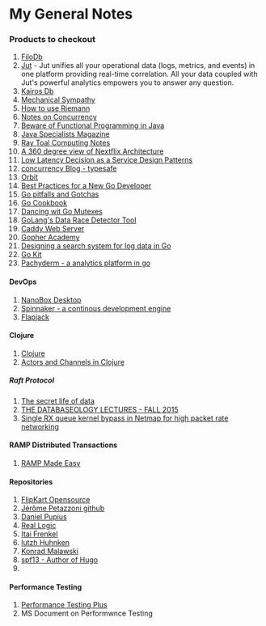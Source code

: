 My General Notes
=================

### Products to checkout
  1.  [FiloDb](http://www.planetcassandra.org/blog/introducing-filodb/)
  2.  [Jut](http://www.jut.io/) - Jut unifies all your operational data (logs, metrics, and events) in one platform providing real-time correlation. All your data coupled with Jut's powerful analytics empowers you to answer any question.
  3.  [Kairos Db](http://kairosdb.github.io/)
  4.  [Mechanical Sympathy](http://mechanical-sympathy.blogspot.com/)
  5.  [How to use Riemann](http://tech.forter.com/monitoring-with-riemann-video-slides/)
  6.  [Notes on Concurrency](http://cs.lmu.edu/~ray/notes/introconcurrency/)
  7.  [Beware of Functional Programming in  Java ](http://www.javacodegeeks.com/2015/11/beware-of-functional-programming-in-java.html)
  8.  [Java Specialists Magazine](http://www.javaspecialists.eu/archive/Issue204.html)
  9.  [Ray Toal Computing Notes](http://cs.lmu.edu/~ray/)
  10.  [A 360 degree view of Nextflix Architecture](http://highscalability.com/blog/2015/11/9/a-360-degree-view-of-the-entire-netflix-stack.html)
  11.  [Low Latency Decision as a Service Design Patterns](http://tech.forter.com/9-5-low-latency-decision-as-a-service-design-patterns/)
  12.  [concurrency Blog - typesafe](https://www.typesafe.com/blog/async-back-pressure-immutability-resilience-concurrency-and-more-from-typesafe-at-devoxx)
  13. [Orbit](http://orbit.bioware.com/)
  14. [Best Practices for a New Go Developer](http://blog.codeship.com/best-practices-for-a-new-go-developer/)
  15. [Go pitfalls and Gotchas](http://devs.cloudimmunity.com/gotchas-and-common-mistakes-in-go-golang/)
  16. [Go Cookbook](https://github.com/iand/gocookbook/blob/master/recipes/waitgroup.md)
  17. [Dancing wit Go Mutexes](https://medium.com/@deckarep/dancing-with-go-s-mutexes-92407ae927bf#.scf01ad1i)
  18. [GoLang's Data Race Detector Tool](https://golang.org/doc/articles/race_detector.html)
  19. [Caddy Web Server](https://caddyserver.com/download)
  20. [Gopher Academy](https://blog.gopheracademy.com/)
  21. [Designing a search system for log data in Go](http://www.philipotoole.com/designing-a-search-system-for-log-data-part-3/)
  22. [Go Kit](http://peter.bourgon.org/go-kit/)
  23. [Pachyderm - a analytics platform in go](http://pachyderm.io/)
  
#### DevOps
1. [NanoBox Desktop](https://desktop.nanobox.io/downloads/)
2. [Spinnaker - a continous development engine](https://github.com/spinnaker)
3. [Flapjack](http://flapjack.io/)

#### Clojure
1. [Clojure](https://github.com/clojure-cookbook)
2. [Actors and Channels in Clojure](https://github.com/puniverse/pulsar)

##### Raft Protocol

1. [The secret life of data](http://thesecretlivesofdata.com/raft/)
2. [THE DATABASEOLOGY LECTURES - FALL 2015](http://db.cs.cmu.edu/seminar2015/)
3. [Single RX queue kernel bypass in Netmap for high packet rate networking](https://blog.cloudflare.com/single-rx-queue-kernel-bypass-with-netmap/)


#### RAMP Distributed Transactions
1. [RAMP Made Easy](http://rustyrazorblade.com/2015/11/ramp-made-easy/)

#### Repositories
1. [FlipKart Opensource](https://github.com/flipkart-incubator)
2. [Jérôme Petazzoni github](https://github.com/jpetazzo)
3. [Daniel Pupius](https://github.com/dpup?tab=repositories)
4. [Real Logic](https://github.com/real-logic)
5. [Itai Frenkel](https://github.com/itaifrenkel)
6. [lutzh Huhnken](https://github.com/lutzh?tab=repositories)
7. [Konrad Malawski](https://github.com/ktoso?tab=repositories)
8. [spf13 - Author of Hugo](https://github.com/spf13?tab=repositories)
5. 
#### Performance Testing
1. [Performance Testing Plus](http://www.perftestplus.com/core_principles.htm)
2. MS Document on Performwnce Testing
